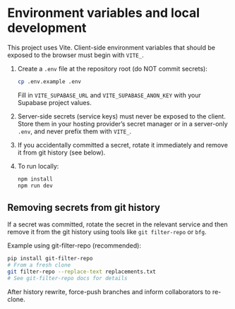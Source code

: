 # Environment variables and local development

This project uses Vite. Client-side environment variables that should be exposed to the browser must begin with `VITE_`.

1. Create a `.env` file at the repository root (do NOT commit secrets):
   ```bash
   cp .env.example .env
   ```
   Fill in `VITE_SUPABASE_URL` and `VITE_SUPABASE_ANON_KEY` with your Supabase project values.

2. Server-side secrets (service keys) must never be exposed to the client. Store them in your hosting provider’s secret manager or in a server-only `.env`, and never prefix them with `VITE_`.

3. If you accidentally committed a secret, rotate it immediately and remove it from git history (see below).

4. To run locally:
   ```bash
   npm install
   npm run dev
   ```

## Removing secrets from git history

If a secret was committed, rotate the secret in the relevant service and then remove it from the git history using tools like `git filter-repo` or `bfg`.

Example using git-filter-repo (recommended):

```bash
pip install git-filter-repo
# From a fresh clone
git filter-repo --replace-text replacements.txt
# See git-filter-repo docs for details
```

After history rewrite, force-push branches and inform collaborators to re-clone.
